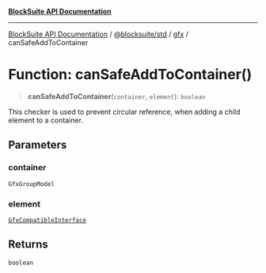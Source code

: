 [**BlockSuite API Documentation**](../../../../README.md)

***

[BlockSuite API Documentation](../../../../README.md) / [@blocksuite/std](../../README.md) / [gfx](../README.md) / canSafeAddToContainer

# Function: canSafeAddToContainer()

> **canSafeAddToContainer**(`container`, `element`): `boolean`

This checker is used to prevent circular reference, when adding a child element to a container.

## Parameters

### container

`GfxGroupModel`

### element

[`GfxCompatibleInterface`](../interfaces/GfxCompatibleInterface.md)

## Returns

`boolean`
